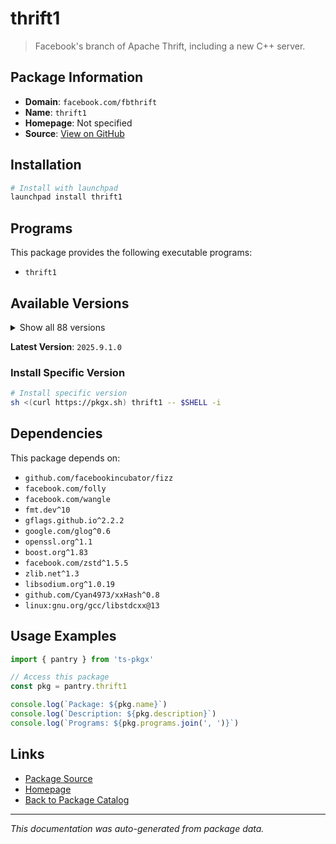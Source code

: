 # thrift1

> Facebook's branch of Apache Thrift, including a new C++ server.

## Package Information

- **Domain**: `facebook.com/fbthrift`
- **Name**: `thrift1`
- **Homepage**: Not specified
- **Source**: [View on GitHub](https://github.com/pkgxdev/pantry/tree/main/projects/facebook.com/fbthrift/package.yml)

## Installation

```bash
# Install with launchpad
launchpad install thrift1
```

## Programs

This package provides the following executable programs:

- `thrift1`

## Available Versions

<details>
<summary>Show all 88 versions</summary>

- `2025.9.1.0`, `2025.8.4.0`, `2025.8.25.0`, `2025.8.18.0`, `2025.8.11.0`
- `2025.7.7.0`, `2025.7.28.0`, `2025.7.21.0`, `2025.7.14.0`, `2025.6.9.0`
- `2025.6.30.0`, `2025.6.23.0`, `2025.6.2.0`, `2025.6.16.0`, `2025.5.5.0`
- `2025.5.26.0`, `2025.5.19.0`, `2025.5.12.0`, `2025.4.7.0`, `2025.4.28.0`
- `2025.4.14.0`, `2025.3.31.0`, `2025.3.3.0`, `2025.3.24.0`, `2025.3.10.0`
- `2025.2.3.0`, `2025.2.24.0`, `2025.2.17.0`, `2025.2.10.0`, `2025.1.6.0`
- `2025.1.27.0`, `2025.1.20.0`, `2025.1.13.0`, `2024.9.30.0`, `2024.9.23.0`
- `2024.9.2.0`, `2024.9.16.0`, `2024.8.5.0`, `2024.8.26.0`, `2024.8.19.0`
- `2024.8.12.0`, `2024.7.8.0`, `2024.7.29.0`, `2024.7.22.0`, `2024.7.15.0`
- `2024.7.1.0`, `2024.6.3.0`, `2024.6.24.0`, `2024.6.17.0`, `2024.6.10.0`
- `2024.5.6.0`, `2024.5.20.0`, `2024.5.2.0`, `2024.5.13.0`, `2024.4.8.0`
- `2024.4.29.0`, `2024.4.22.0`, `2024.4.15.0`, `2024.4.1.0`, `2024.3.4.0`
- `2024.3.25.0`, `2024.3.18.0`, `2024.3.11.0`, `2024.2.5.0`, `2024.2.26.0`
- `2024.2.19.0`, `2024.2.12.0`, `2024.12.9.0`, `2024.12.30.0`, `2024.12.23.0`
- `2024.12.2.0`, `2024.12.16.0`, `2024.11.4.0`, `2024.11.25.0`, `2024.11.18.0`
- `2024.11.11.0`, `2024.10.7.0`, `2024.10.28.0`, `2024.10.21.0`, `2024.10.14.0`
- `2024.1.8.0`, `2024.1.29.0`, `2024.1.22.0`, `2024.1.15.0`, `2024.1.1.0`
- `2023.12.25.0`, `2023.12.18.0`, `2023.12.11.0`

</details>

**Latest Version**: `2025.9.1.0`

### Install Specific Version

```bash
# Install specific version
sh <(curl https://pkgx.sh) thrift1 -- $SHELL -i
```

## Dependencies

This package depends on:

- `github.com/facebookincubator/fizz`
- `facebook.com/folly`
- `facebook.com/wangle`
- `fmt.dev^10`
- `gflags.github.io^2.2.2`
- `google.com/glog^0.6`
- `openssl.org^1.1`
- `boost.org^1.83`
- `facebook.com/zstd^1.5.5`
- `zlib.net^1.3`
- `libsodium.org^1.0.19`
- `github.com/Cyan4973/xxHash^0.8`
- `linux:gnu.org/gcc/libstdcxx@13`

## Usage Examples

```typescript
import { pantry } from 'ts-pkgx'

// Access this package
const pkg = pantry.thrift1

console.log(`Package: ${pkg.name}`)
console.log(`Description: ${pkg.description}`)
console.log(`Programs: ${pkg.programs.join(', ')}`)
```

## Links

- [Package Source](https://github.com/pkgxdev/pantry/tree/main/projects/facebook.com/fbthrift/package.yml)
- [Homepage](#)
- [Back to Package Catalog](../../../package-catalog.md)

---

*This documentation was auto-generated from package data.*
